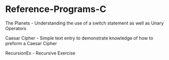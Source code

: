 # Reference-Programs-C

The Planets - Understanding the use of a switch statement as well as Unary Operators

Caesar Cipher - Simple text entry to demonstrate knowledge of how to preform a Caesar Cipher

RecursionEx - Recursive Exercise

